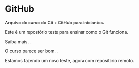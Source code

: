 # GitHub

Arquivo do curso de Git e GitHub para iniciantes.

Este é um repostório teste para ensinar como o Git funciona.

Saiba mais...




O curso parece ser bom...

Estamos fazendo um novo teste, agora com repositório remoto.

